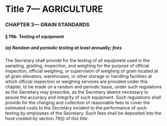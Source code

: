 
# Title 7— AGRICULTURE
### CHAPTER 3— GRAIN STANDARDS
#### § 79b. Testing of equipment
##### (a) Random and periodic testing at least annually; fees

The Secretary shall provide for the testing of all equipment used in the sampling, grading, inspection, and weighing for the purpose of official inspection, official weighing, or supervision of weighing of grain located at all grain elevators, warehouses, or other storage or handling facilities at which official inspection or weighing services are provided under this chapter, to be made on a random and periodic basis, under such regulations as the Secretary may prescribe, as the Secretary deems necessary to assure the accuracy and integrity of such equipment. Such regulations shall provide for the charging and collection of reasonable fees to cover the estimated costs to the Secretary incident to the performance of such testing by employees of the Secretary. Such fees shall be deposited into the fund created by section 79(j) of this title .
